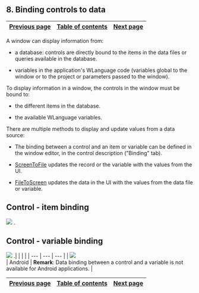 
## 8. Binding controls to data
			

| [Previous page](../Concepts_WM/1410086921.md) | [Table of contents](../Concepts_WM/1410086964.md) | [Next page](../Concepts_WM/1410086923.md) |
| --- | --- | --- |



<a name="NOTE1"></a>
<a name="NOTE1_1"></a>
A window can display information from:

- a database: controls are directly bound to the items in the data files or queries available in the database.

- variables in the application's WLanguage code (variables global to the window or to the project or parameters passed to the window).


To display information in a window, the controls in the window must be bound to:

- the different items in the database.

- the available WLanguage variables.




There are multiple methods to display and update values from a data source:

- The binding between a control and an item or variable can be defined in the window editor, in the control description ("Binding" tab).

- [ScreenToFile](../WDLang4/3044146.md) updates the record or the variable with the values from the UI.

- [FileToScreen](../WDLang4/3044210.md) updates the data in the UI with the values from the data file or variable.




<a name="NOTE2"></a>
<a name="NOTE2_1"></a>


## Control - item binding
<a name="control_item_binding_ELTTEXTE000148"></a>
![](https://doc.pcsoft.fr/en-US/images/image.awp?langid=3&name=P62-Associer%20les%20champs%20et%20les%20donn%E9es.svg)
.

<a name="NOTE3"></a>
<a name="NOTE3_1"></a>


## Control - variable binding
<a name="control_variable_binding_ELTTEXTE000172"></a>
![](https://doc.pcsoft.fr/en-US/images/image.awp?langid=3&name=P63-Associer%20les%20champs%20et%20les%20donn%E9es-2.svg)
.|   |   |   |
| --- | --- | --- |
| ![](https://doc.pcsoft.fr/en-US/images/image.awp?langid=3&name=logo_Android.gif)<br> | Android | **Remark**: Data binding between a control and a variable is not available for Android applications. |





| [Previous page](../Concepts_WM/1410086921.md) | [Table of contents](../Concepts_WM/1410086964.md) | [Next page](../Concepts_WM/1410086923.md) |
| --- | --- | --- |




